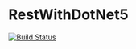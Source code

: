 # RestWithDotNet5


[![Build Status](https://app.travis-ci.com/MatheusMaca/RestWithDotNet5.svg?branch=main)](https://app.travis-ci.com/MatheusMaca/RestWithDotNet5)
